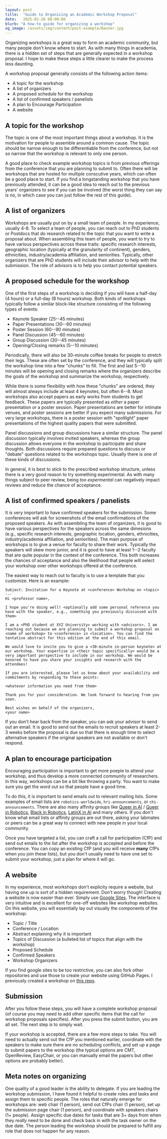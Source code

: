 ```yaml
---
layout: post
title:  "Guide to Organizing an Academic Workshop Proposal"
date:   2025-02-28 08:00:00
blurb: "A how-to guide for organizing a workshop"
og_image: /assets/img/content/post-example/Banner.jpg
---
```


Organizing workshops is a great way to form an academic community, but many people don't know where to start. As with many things in academia, there is a hidden set of steps that are generally expected in a workshop proposal. I hope to make these steps a little clearer to make the process less daunting.

A workshop proposal generally consists of the following action items:
* A topic for the workshop
* A list of organizers
* A proposed schedule for the workshop
* A list of confirmed speakers / panelists
* A plan to Encourage Participation
* A website

## A topic for the workshop
The topic is one of the most important things about a workshop. It is the motivation for people to assemble around a common cause. The topic should be narrow enough to be differentiable from the conference, but not so narrow that the workshop is relevant to only one person. 

A good place to check example workshop topics is from previous offerings from the conference that you are planning to submit to. Often there will be workshops that are hosted for multiple conscutive years, which can often be a good place to start. If you find a longstanding workshop that you have previously attended, it can be a good idea to reach out to the previous years' organizers to see if you can be involved (the worst thing they can say is no, in which case you can just follow the rest of this guide).

## A list of organizers 
Workshops are usually put on by a small team of people. In my experience, usually 4-8. To select a team of people, you can reach out to PhD students or Postdocs that do research related to the topic that you want to write a proposal about. When assembling this team of people, you want to try to have various perspectives across these traits: specific research interests, geographic location (typically at the granularity of continent), genders, ethnicities, industry/academia affiliation, and seniorities. Typically, other organizers that are PhD students will include their advisor to help with the submission. The role of advisors is to help you contact potential speakers.

## A proposed schedule for the workshop
One of the first steps of a workshop is deciding if you will have a half-day (4 hours) or a full-day (8 hours) workshop. Both kinds of workshops typically follow a similar block-like structure consisting of the following types of events:

* Keynote Speaker (25--45 minutes)
* Paper Presentations (30--60 minutes)
* Poster Session (60--90 minutes)
* Panel Discussion (45--60 minutes)
* Group Discussion (30--45 minutes)
* Opening/Closing remarks (5--10 minutes)

Periodically, there will also be 30-minute coffee breaks for people to stretch their legs. These are often set by the conference, and they will typically split the workshop time into a few "chunks" to fill. The first and last 5--10 minutes will be opening and closing remarks where the organizers describe the goals of the workshop and summarize the workshop, respectively.

While there is some flexibility with how these "chunks" are ordered, they will almost always include at least 4 keynotes, but often 6--8. Most workshops also accept papers as early works from students to get feedback. These papers are typically presented as _either_ a paper presentation _or_ a poster session. Paper presentations are better for intimate venues, and poster sessions are better if you expect many submissions. For very large workshops, there is a poster session with "spotlight" paper presentations of the highest quality papers that were submitted.

Panel discussions and group discussions have a similar structure. The panel discussion typically involves invited speakers, whereas the group discussion allows everyone in the workshop to participate and share thoughts. Both discussions require prepared questions to discuss or "debate" questions related to the workshops topic. Usually there is one of these kinds of discussions.

In general, it is best to stick to the prescribed workshop structure, unless there is a very good reason to try something experimental. As with many things subject to peer review, being _too expermental_ can negatively impact reviews and reduce the chance of acceptance.

## A list of confirmed speakers / panelists
It is very important to have confirmed speakers for the submission. Some conferences will ask for screenshots of the email confirmations of the proposed speakers. As with assembling the team of organizers, it is good to have various perspectives for the speakers across the same dimesions (e.g., specific research interests, geographic location, genders, ethnicities, industry/academia affiliation, and seniorities). The main purpose of workshops is to give a venue for faculty to share their work. Typically the speakers will skew more junior, and it is good to have at least 1--2 faculty that are quite popular in the context of the conference. This both increases the chances of acceptance and also the likelihood that people will select your workshop over other workshops offered at the conference.

The easiest way to reach out to faculty is to use a template that you customize. Here is an example:

```
Subject: Invitation for a Keynote at <conference> Workshop on <topic>
---
Hi <professor name>,

I hope you're doing well! <optionally add some personal reference you have with the speaker, e.g., something you previously discussed with them>

I am a <PhD student at XYZ University> working with <advisors>. I am reaching out because we are planning to submit a workshop proposal on <name of workshop> to <conference> in <location>. You can find the tentative abstract for this edition at the end of this email.

We would love to invite you to give a <30-minute in-person keynote> at our workshop. Your expertise in <their topic specifically> would be a very important perspective to include in our workshop. We would be honored to have you share your insights and research with the attendees!

If you are interested, please let us know about your availability and commitments by responding to these points:

<whatever information you need from them>

Thank you for your consideration. We look forward to hearing from you soon.

Best wishes on behalf of the organizers,
<your name>

```

If you don't hear back from the speaker, you can ask your advisor to send out an email. It is good to send out the emails to recruit speakers at least 2-3 weeks before the proposal is due so that there is enough time to select alternative speakers if the original speakers are not available or don't respond.

## A plan to encourage participation

Encouraging participation is important to get more poeple to attend your workshop, and thus develop a more connected community of researchers. In this way, workshops can be a bit like throwing a party. You want to make sure you get the word out so that people have a good time. 

To do this, it is important to send emails out to relevant mailing lists. Some examples of email lists are `robotics-worldwide`, `hri-announcements`, or `chi-announcements`. There are also many affinity groups like [Queer in AI](https://www.queerinai.com/) / [Queer in Robotics](https://sites.google.com/view/queerinrobotics/), [Black in Robotics](https://blackinrobotics.org/), [LatinX in AI](https://www.latinxinai.org/) and many others. If you don't know what email lists or affinity groups are out there, asking your labmates or peers can be a great way to connect with new people in your local community. 

Once you have targeted a list, you can craft a call for participation (CfP) and send out emails to the list after the workshop is accepted and before the conference. You can copy an existing CfP (and you will receive **many** CfPs when you join these lists), but you don't usually need to have one set to submit your workshop, just a plan for where it will go.

## A website

In my experience, most workshops don't explicity require a website, but having one up is sort of a hidden requirement. Don't worry though! Creating a website is now easier than ever. Simply use [Google Sites](https://sites.google.com/). The interface is very intuitive and is excellent for one-off websites like workshop websites. On this website, you will essentially lay out visually the components of the workshop:
* Topic / Title 
* Conference / Location 
* Abstract explaining why it is important
* Topics of Discussion (a bulleted list of topics that align with the workshop)
* Proposed Schedule
* Confirmed Speakers
* Workshop Organizers

If you find google sites to be too restrictive, you can also fork other repositories and use those to create your website using GitHub Pages. I previously created a workshop on [this repo](https://github.com/safe-hri/safe-hri.github.io).

## Submission

After you follow these steps, you will have a complete workshop proposal (of course you may need to add other specific items that the call for workshop proposals specifies). After you press the submit button, you are all set. The next step is to simply wait.

If your workshop is accepted, there are a few more steps to take. You will need to actually send out the CfP you mentioned earlier, coordinate with the speakers to make sure there are no scheduling conflicts, and set up a page to submit papers to the workshop (the typical options are CMT, OpenReview, EasyChair, or you can manually email the papers but other options are probably better).

## Meta notes on organizing

One quality of a good leader is the ability to delegate. If you are leading the workshop submission, I have found it helpful to create roles and tasks and assign them to specific people. The roles that naturally emerge for workshops are: web chair (1 person), send out CfPs chair (1 person), set up the submission page chair (1 person), and coordinate with speakers chairs (1+ people). Assign specific due dates for tasks that are 3+ days from when they *really* need to be done and check back in with the task owner on the due date. The person leading the workshop should be prepared to fulfill any role that does not happen for any reason. 
